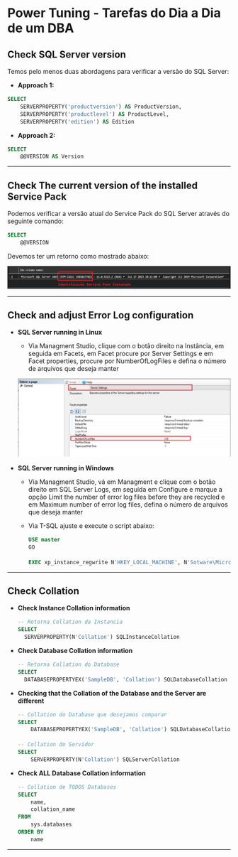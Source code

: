 # Power Tuning - Tarefas do Dia a Dia de um DBA

## **Check SQL Server version**

Temos pelo menos duas abordagens para verificar a versão do SQL Server:

- **Approach 1:**

```sql
SELECT
    SERVERPROPERTY('productversion') AS ProductVersion,
    SERVERPROPERTY('productlevel') AS ProductLevel,
    SERVERPROPERTY('edition') AS Edition
```

- **Approach 2:**

```sql
SELECT
    @@VERSION AS Version
```

---

## **Check The current version of the installed Service Pack**

Podemos verificar a versão atual do Service Pack do SQL Server através do seguinte comando:

```sql
SELECT
    @@VERSION
```

Devemos ter um retorno como mostrado abaixo:

![SQL Server versão Service Pack](./images/SQLServer-VersionServicePack.png)

---

## **Check and adjust Error Log configuration**

- **SQL Server running in Linux**
  - Via Managment Studio, clique com o botão direito na Instância, em seguida em Facets, em Facet procure por Server Settings e em Facet properties, procure por NumberOfLogFiles e defina o número de arquivos que deseja manter

  ![SQL Server Error Log configuration](./images/SQLServer-SettingNumberFileErrorLogLinux.png)

- **SQL Server running in Windows**
  - Via Managment Studio, vá em Managment e clique com o botão direito em SQL Server Logs, em seguida em Configure e marque a opção Limit the number of error log files before they are recycled e em Maximum number of error log files, defina o número de arquivos que deseja manter
  - Via T-SQL ajuste e execute o script abaixo:

    ```sql
    USE master
    GO

    EXEC xp_instance_regwrite N'HKEY_LOCAL_MACHINE', N'Sotware\Microsoft\MSSQLServer\MSSQLServer', N'NumErrorLogs', REG_DWORD, InformarNumeroDesejado
    ```

---

## **Check Collation**

- **Check Instance Collation information**

  ```sql
  -- Retorna Collation da Instancia
  SELECT
    SERVERPROPERTY(N'Collation') SQLInstanceCollation
  ```

- **Check Database Collation information**

  ```sql
  -- Retorna Collation do Database
  SELECT
    DATABASEPROPERTYEX('SampleDB', 'Collation') SQLDatabaseCollation        -- Ajuste o nome do Database, neste exemplo checamos para o Database SampleDB
  ```

- **Checking that the Collation of the Database and the Server are different**

  ```sql
  -- Collation do Database que desejamos comparar
  SELECT
      DATABASEPROPERTYEX('SampleDB', 'Collation') SQLDatabaseCollation
  
  -- Collation do Servidor
  SELECT
      SERVERPROPERTY(N'Collation') SQLServerCollation
  ```

- **Check ALL Database Collation information**

  ```sql
  -- Collation de TODOS Databases
  SELECT
      name,
      collation_name
  FROM
      sys.databases
  ORDER BY
      name
  ```

---
